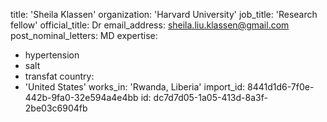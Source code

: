 title: 'Sheila Klassen'
organization: 'Harvard University'
job_title: 'Research fellow'
official_title: Dr
email_address: sheila.liu.klassen@gmail.com
post_nominal_letters: MD
expertise:
  - hypertension
  - salt
  - transfat
country:
  - 'United States'
works_in: 'Rwanda, Liberia'
import_id: 8441d1d6-7f0e-442b-9fa0-32e594a4e4bb
id: dc7d7d05-1a05-413d-8a3f-2be03c6904fb
